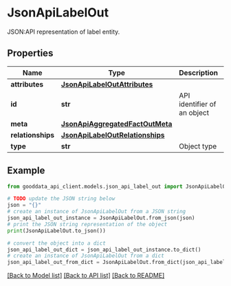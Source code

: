 # JsonApiLabelOut

JSON:API representation of label entity.

## Properties

Name | Type | Description | Notes
------------ | ------------- | ------------- | -------------
**attributes** | [**JsonApiLabelOutAttributes**](JsonApiLabelOutAttributes.md) |  | [optional] 
**id** | **str** | API identifier of an object | 
**meta** | [**JsonApiAggregatedFactOutMeta**](JsonApiAggregatedFactOutMeta.md) |  | [optional] 
**relationships** | [**JsonApiLabelOutRelationships**](JsonApiLabelOutRelationships.md) |  | [optional] 
**type** | **str** | Object type | 

## Example

```python
from gooddata_api_client.models.json_api_label_out import JsonApiLabelOut

# TODO update the JSON string below
json = "{}"
# create an instance of JsonApiLabelOut from a JSON string
json_api_label_out_instance = JsonApiLabelOut.from_json(json)
# print the JSON string representation of the object
print(JsonApiLabelOut.to_json())

# convert the object into a dict
json_api_label_out_dict = json_api_label_out_instance.to_dict()
# create an instance of JsonApiLabelOut from a dict
json_api_label_out_from_dict = JsonApiLabelOut.from_dict(json_api_label_out_dict)
```
[[Back to Model list]](../README.md#documentation-for-models) [[Back to API list]](../README.md#documentation-for-api-endpoints) [[Back to README]](../README.md)


